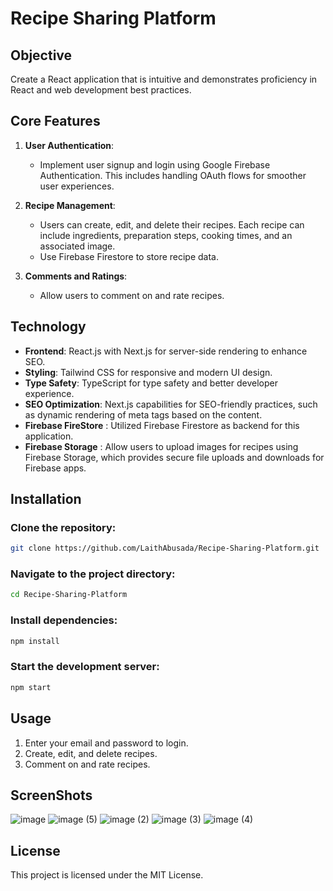 
# Recipe Sharing Platform

## Objective
Create a React application that is intuitive and demonstrates proficiency in React and web development best practices.

## Core Features
1. **User Authentication**:
   - Implement user signup and login using Google Firebase Authentication. This includes handling OAuth flows for smoother user experiences.
   
2. **Recipe Management**:
   - Users can create, edit, and delete their recipes. Each recipe can include ingredients, preparation steps, cooking times, and an associated image.
   - Use Firebase Firestore to store recipe data.   
   
   
3. **Comments and Ratings**:
   - Allow users to comment on and rate recipes.

## Technology
- **Frontend**: React.js with Next.js for server-side rendering to enhance SEO.
- **Styling**: Tailwind CSS for responsive and modern UI design.
- **Type Safety**: TypeScript for type safety and better developer experience.
- **SEO Optimization**: Next.js capabilities for SEO-friendly practices, such as dynamic rendering of meta tags based on the content.
- **Firebase FireStore** : Utilized Firebase Firestore as backend for this application.
- **Firebase Storage** : Allow users to upload images for recipes using Firebase Storage, which provides secure file uploads and downloads for Firebase apps.


## Installation

### Clone the repository:
```bash
git clone https://github.com/LaithAbusada/Recipe-Sharing-Platform.git
```

### Navigate to the project directory:
```bash
cd Recipe-Sharing-Platform
```

### Install dependencies:
```bash
npm install
```

### Start the development server:
```bash
npm start
```

## Usage
1. Enter your email and password to login.
2. Create, edit, and delete recipes.
3. Comment on and rate recipes.

## ScreenShots
![image](https://github.com/LaithAbusada/Recipe-Sharing-Platform/assets/116557112/be57a9df-1108-4aa3-8e6a-105779426091)
![image (5)](https://github.com/LaithAbusada/Recipe-Sharing-Platform/assets/116557112/5eb6c877-fcf2-4464-93f4-ab3d66351088)
![image (2)](https://github.com/LaithAbusada/Recipe-Sharing-Platform/assets/116557112/96ad078c-d337-4d9e-b227-0094093265d0)
![image (3)](https://github.com/LaithAbusada/Recipe-Sharing-Platform/assets/116557112/d7b5a0e9-91c4-401c-bdd7-f200882f2fad)
![image (4)](https://github.com/LaithAbusada/Recipe-Sharing-Platform/assets/116557112/433fb51f-e3c1-4807-bdc5-4942d7d1df31)



## License
This project is licensed under the MIT License.
